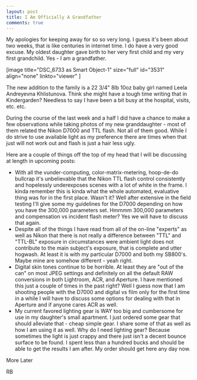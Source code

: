 ```yaml
---
layout: post
title: I Am Officially A Grandfather
comments: true
---
```

My apologies for keeping away for so so very long. I guess it's been about two weeks, that is like centuries in internet time. I do have a very good excuse. My oldest daughter gave birth to her very first child and my very first grandchild. Yes - I am a grandfather.

[image title="DSC_6733 as Smart Object-1" size="full" id="3531" align="none" linkto="viewer" ]

The new addition to the family is a 22 3/4" 8lb 10oz baby girl named Leela Andreyevna Khlistunova. Think she might have a tough time writing that in Kindergarden? Needless to say I have been a bit busy at the hospital, visits, etc. etc.

During the course of the last week and a half I did have a chance to make a few observations while taking photos of my new granddaughter - most of them related the Nikon D7000 and TTL flash. Not all of them good. While I do strive to use available light as my preference there are times when that just will not work out and flash is just a hair less ugly.

Here are a couple of things off the top of my head that I will be discussing at length in upcoming posts:
<ul>
	<li>With all the vunder-computing, color-matrix-metering, hoop-de-do bullcrap it's unbelievable that the Nikon TTL flash control consistently and hopelessly underexposes scenes with a lot of white in the frame. I kinda remember this is kinda what the whole automated, evaluative thing was for in the first place. Wasn't it? Well after extensive in the field testing I'll give some my guidelines for the D7000 depending on how you have the 300,000 parameters set. Hmmmm 300,000 parameters and compensation vs incident flash meter? Yes we will have to discuss that again.</li>
	<li>Despite all of the things I have read from all of the on-line "experts" as well as Nikon that there is not really a difference between "TTL" and "TTL-BL" exposure in circumstances were ambient light does not contribute to the main subject's exposure, that is complete and utter hogwash. At least it is with my particular D7000 and both my SB800's. Maybe mine are somehow different - yeah right.</li>
	<li>Digital skin tones continue to be horrible. At least they are "out of the can" on most JPEG settings and definitely on all the default RAW conversions in both Lightroom, ACR, and Aperture. I have mentioned this just a couple of times in the past right? Well I guess now that I am shooting people with the D7000 and digital vs film only for the first time in a while I will have to discuss some options for dealing with that in Aperture and if anyone cares ACR as well.</li>
	<li>My current favored lighting gear is WAY too big and cumbersome for use in my daughter's small apartment. I just ordered some gear that should alleviate that - cheap simple gear. I share some of that as well as how I am using it as well. Why do I need lighting gear? Because sometimes the light is just crappy and there just isn't a decent bounce surface to be found. I spent less than a hundred bucks and should be able to get the results I am after. My order should get here any day now.</li>
</ul>
More Later

RB
